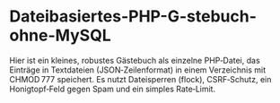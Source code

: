# Dateibasiertes-PHP-G-stebuch-ohne-MySQL
Hier ist ein kleines, robustes Gästebuch als einzelne PHP‑Datei, das Einträge in Textdateien (JSON‑Zeilenformat) in einem Verzeichnis mit CHMOD 777 speichert. Es nutzt Dateisperren (flock), CSRF‑Schutz, ein Honigtopf‑Feld gegen Spam und ein simples Rate‑Limit.

